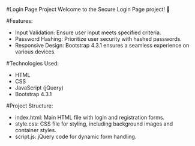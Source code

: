 #Login Page Project
Welcome to the Secure Login Page project! 🌟

#Features:
- Input Validation: Ensure user input meets specified criteria.
- Password Hashing: Prioritize user security with hashed passwords.
- Responsive Design: Bootstrap 4.3.1 ensures a seamless experience on various devices.

#Technologies Used:
- HTML
- CSS
- JavaScript (jQuery)
- Bootstrap 4.3.1
  
#Project Structure:
- index.html: Main HTML file with login and registration forms.
- style.css: CSS file for styling, including background images and container styles.
- script.js: jQuery code for dynamic form handling.
